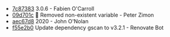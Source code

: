 * [7c87383](https://github.com/TryGhost/Casper/commit/7c87383) 3.0.6 - Fabien O'Carroll
* [09d701c](https://github.com/TryGhost/Casper/commit/09d701c) 🐛 Removed non-existent variable - Peter Zimon
* [aec67d8](https://github.com/TryGhost/Casper/commit/aec67d8) 2020 - John O'Nolan
* [f55e2b0](https://github.com/TryGhost/Casper/commit/f55e2b0) Update dependency gscan to v3.2.1 - Renovate Bot
